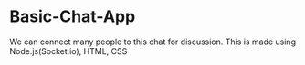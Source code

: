 # Basic-Chat-App
We can connect many people to this chat for discussion. This is made using Node.js(Socket.io), HTML, CSS
